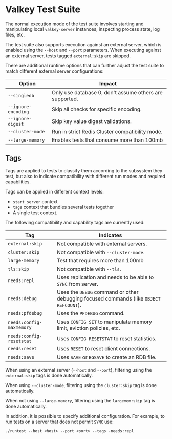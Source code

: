 Valkey Test Suite
=================

The normal execution mode of the test suite involves starting and manipulating
local `valkey-server` instances, inspecting process state, log files, etc.

The test suite also supports execution against an external server, which is
enabled using the `--host` and `--port` parameters. When executing against an
external server, tests tagged `external:skip` are skipped.

There are additional runtime options that can further adjust the test suite to
match different external server configurations:

| Option               | Impact                                                   |
| -------------------- | -------------------------------------------------------- |
| `--singledb`         | Only use database 0, don't assume others are supported. |
| `--ignore-encoding`  | Skip all checks for specific encoding.  |
| `--ignore-digest`    | Skip key value digest validations. |
| `--cluster-mode`     | Run in strict Redis Cluster compatibility mode. |
| `--large-memory`     | Enables tests that consume more than 100mb |

Tags
----

Tags are applied to tests to classify them according to the subsystem they test,
but also to indicate compatibility with different run modes and required
capabilities.

Tags can be applied in different context levels:
* `start_server` context
* `tags` context that bundles several tests together
* A single test context.

The following compatibility and capability tags are currently used:

| Tag                       | Indicates |
| ---------------------     | --------- |
| `external:skip`           | Not compatible with external servers. |
| `cluster:skip`            | Not compatible with `--cluster-mode`. |
| `large-memory`            | Test that requires more than 100mb |
| `tls:skip`                | Not compatible with `--tls`. |
| `needs:repl`              | Uses replication and needs to be able to `SYNC` from server. |
| `needs:debug`             | Uses the `DEBUG` command or other debugging focused commands (like `OBJECT REFCOUNT`). |
| `needs:pfdebug`           | Uses the `PFDEBUG` command. |
| `needs:config-maxmemory`  | Uses `CONFIG SET` to manipulate memory limit, eviction policies, etc. |
| `needs:config-resetstat`  | Uses `CONFIG RESETSTAT` to reset statistics. |
| `needs:reset`             | Uses `RESET` to reset client connections. |
| `needs:save`              | Uses `SAVE` or `BGSAVE` to create an RDB file. |

When using an external server (`--host` and `--port`), filtering using the
`external:skip` tags is done automatically.

When using `--cluster-mode`, filtering using the `cluster:skip` tag is done
automatically.

When not using `--large-memory`, filtering using the `largemem:skip` tag is done
automatically.

In addition, it is possible to specify additional configuration. For example, to
run tests on a server that does not permit `SYNC` use:

    ./runtest --host <host> --port <port> --tags -needs:repl

